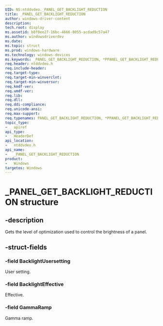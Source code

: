 ```yaml
---
UID: NS:ntddvdeo._PANEL_GET_BACKLIGHT_REDUCTION
title: _PANEL_GET_BACKLIGHT_REDUCTION
author: windows-driver-content
description:
tech.root: display
ms.assetid: b8f0ee27-16bc-4666-8055-acdad9c57a47
ms.author: windowsdriverdev
ms.date:
ms.topic: struct
ms.prod: windows-hardware
ms.technology: windows-devices
ms.keywords: _PANEL_GET_BACKLIGHT_REDUCTION, *PPANEL_GET_BACKLIGHT_REDUCTION, PANEL_GET_BACKLIGHT_REDUCTION,
req.header: ntddvdeo.h
req.include-header:
req.target-type:
req.target-min-winverclnt:
req.target-min-winversvr:
req.kmdf-ver:
req.umdf-ver:
req.lib:
req.dll:
req.ddi-compliance:
req.unicode-ansi:
req.max-support:
req.typenames: PANEL_GET_BACKLIGHT_REDUCTION, *PPANEL_GET_BACKLIGHT_REDUCTION
topic_type:
-	apiref
api_type:
-	HeaderDef
api_location:
-	ntddvdeo.h
api_name:
-	_PANEL_GET_BACKLIGHT_REDUCTION
product: 
-	Windows
targetos: Windows
---
```


# _PANEL_GET_BACKLIGHT_REDUCTION structure

## -description

Gets the level of optimization used to control the brightness of a panel.

## -struct-fields

### -field BacklightUsersetting

User setting.

### -field BacklightEffective

Effective.

### -field GammaRamp

Gamma ramp.

